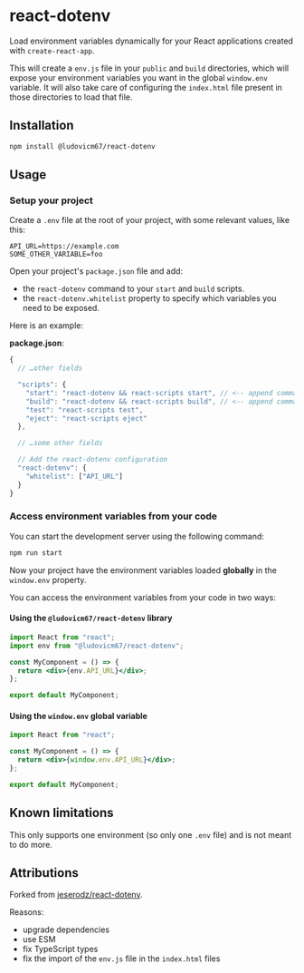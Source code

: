 # react-dotenv

Load environment variables dynamically for your React applications created with `create-react-app`.

This will create a `env.js` file in your `public` and `build` directories, which will expose your environment variables you want in the global `window.env` variable.
It will also take care of configuring the `index.html` file present in those directories to load that file.

## Installation

```sh
npm install @ludovicm67/react-dotenv
```

## Usage

### Setup your project

Create a `.env` file at the root of your project, with some relevant values, like this:

```env
API_URL=https://example.com
SOME_OTHER_VARIABLE=foo
```

Open your project's `package.json` file and add:

- the `react-dotenv` command to your `start` and `build` scripts.
- the `react-dotenv.whitelist` property to specify which variables you need to be exposed.

Here is an example:

**package.json**:

```js
{
  // …other fields

  "scripts": {
    "start": "react-dotenv && react-scripts start", // <-- append command
    "build": "react-dotenv && react-scripts build", // <-- append command
    "test": "react-scripts test",
    "eject": "react-scripts eject"
  },

  // …some other fields

  // Add the react-dotenv configuration
  "react-dotenv": {
    "whitelist": ["API_URL"]
  }
}
```

### Access environment variables from your code

You can start the development server using the following command:

```sh
npm run start
```

Now your project have the environment variables loaded **globally** in the `window.env` property.

You can access the environment variables from your code in two ways:

#### Using the `@ludovicm67/react-dotenv` library

```jsx
import React from "react";
import env from "@ludovicm67/react-dotenv";

const MyComponent = () => {
  return <div>{env.API_URL}</div>;
};

export default MyComponent;
```

#### Using the `window.env` global variable

```jsx
import React from "react";

const MyComponent = () => {
  return <div>{window.env.API_URL}</div>;
};

export default MyComponent;
```

## Known limitations

This only supports one environment (so only one `.env` file) and is not meant to do more.

## Attributions

Forked from [jeserodz/react-dotenv](https://github.com/jeserodz/react-dotenv/commit/5ca0fe8ae117f18ae43ca965534c4c3d13f81897).

Reasons:

- upgrade dependencies
- use ESM
- fix TypeScript types
- fix the import of the `env.js` file in the `index.html` files
